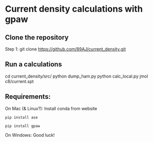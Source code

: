 # Current density calculations with gpaw

## Clone the repository
Step 1:
git clone https://github.com/89AJ/current_density.git

## Run a calculations
cd current_density/src/
python dump_ham.py
python calc_local.py
jmol c8/current.spt


## Requirements:
On Mac (& Linux?):
Install conda from website
```
pip install ase
```
```
pip install gpaw
```

On Windows:
  Good luck!





